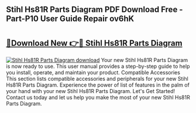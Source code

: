 ## Stihl Hs81R Parts Diagram PDF Download Free - Part-P10 User Guide Repair ov6hK

# <h2><a href="http://dfljpp0.blite.top/?on=Stihl+Hs81R+Parts+Diagram">🔗Download New 👉🔴 Stihl Hs81R Parts Diagram</a></h2>

[![Stihl Hs81R Parts Diagram download](https://i.imgur.com/lujVjoI.png)](http://dfljpp0.blite.top/?on=Stihl+Hs81R+Parts+Diagram)
Your new Stihl Hs81R Parts Diagram is now ready to use. This user manual provides a step-by-step guide to help you install, operate, and maintain your product. Compatible Accessories This section lists compatible accessories and peripherals for your new Stihl Hs81R Parts Diagram. Experience the power of list of features in the palm of your hand with your new Stihl Hs81R Parts Diagram. Let's Get Started! Contact us today and let us help you make the most of your new Stihl Hs81R Parts Diagram.
